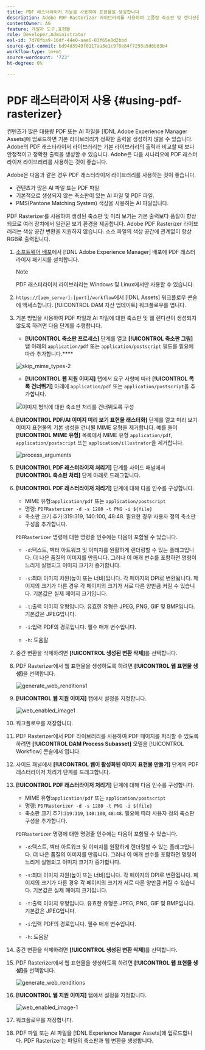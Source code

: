 ```yaml
---
title: PDF 래스터라이저 기능을 사용하여 표현물을 생성합니다
description: Adobe PDF Rasterizer 라이브러리를 사용하여 고품질 축소판 및 렌디션을 생성합니다.
contentOwner: AG
feature: 개발자 도구,표현물
role: Developer,Administrator
exl-id: 7d78fba9-16df-44e0-aae6-83f65e8d2bbd
source-git-commit: bd94d3949f0117aa3e1c9f0e84f7293a5d6b03b4
workflow-type: tm+mt
source-wordcount: '723'
ht-degree: 0%

---
```


# PDF 래스터라이저 사용 {#using-pdf-rasterizer}

컨텐츠가 많은 대용량 PDF 또는 AI 파일을 [!DNL Adobe Experience Manager Assets]에 업로드하면 기본 라이브러리가 정확한 출력을 생성하지 않을 수 있습니다. Adobe의 PDF 래스터라이저 라이브러리는 기본 라이브러리의 출력과 비교할 때 보다 안정적이고 정확한 출력을 생성할 수 있습니다. Adobe은 다음 시나리오에 PDF 래스터라이저 라이브러리를 사용하는 것이 좋습니다.

Adobe은 다음과 같은 경우 PDF 래스터라이저 라이브러리를 사용하는 것이 좋습니다.

* 컨텐츠가 많은 AI 파일 또는 PDF 파일
* 기본적으로 생성되지 않는 축소판이 있는 AI 파일 및 PDF 파일.
* PMS(Pantone Matching System) 색상을 사용하는 AI 파일입니다.

PDF Rasterizer를 사용하여 생성된 축소판 및 미리 보기는 기본 출력보다 품질이 향상되므로 여러 장치에서 일관된 보기 환경을 제공합니다. Adobe PDF Rasterizer 라이브러리는 색상 공간 변환을 지원하지 않습니다. 소스 파일의 색상 공간에 관계없이 항상 RGB로 출력됩니다.

1. [소프트웨어 배포](https://experience.adobe.com/#/downloads/content/software-distribution/en/aem.html?package=/content/software-distribution/en/details.html/content/dam/aem/public/adobe/packages/cq640/product/assets/aem-assets-pdf-rasterizer-pkg)에서 [!DNL Adobe Experience Manager] 배포에 PDF 래스터라이저 패키지를 설치합니다.

   >[!NOTE]
   >
   >PDF 래스터라이저 라이브러리는 Windows 및 Linux에서만 사용할 수 있습니다.

1. `https://[aem_server]:[port]/workflow`에서 [!DNL Assets] 워크플로우 콘솔에 액세스합니다. [!UICONTROL DAM 자산 업데이트] 워크플로우를 엽니다.

1. 기본 방법을 사용하여 PDF 파일과 AI 파일에 대한 축소판 및 웹 렌디션이 생성되지 않도록 하려면 다음 단계를 수행합니다.

   * **[!UICONTROL 축소판 프로세스]** 단계를 열고 **[!UICONTROL 축소판 그림]** 탭 아래의 `application/pdf` 또는 `application/postscript` 필드를 필요에 따라 추가합니다.****

   ![skip_mime_types-2](assets/skip_mime_types-2.png)

   * **[!UICONTROL 웹 지원 이미지]** 탭에서 요구 사항에 따라 **[!UICONTROL 목록 건너뛰기]** 아래에 `application/pdf` 또는 `application/postscript`을 추가합니다.

   ![이미지 형식에 대한 축소판 처리를 건너뛰도록 구성](assets/web_enabled_imageskiplist.png)

1. **[!UICONTROL PDF/AI 이미지 미리 보기 표현물 래스터화]** 단계를 열고 미리 보기 이미지 표현물의 기본 생성을 건너뛸 MIME 유형을 제거합니다. 예를 들어 **[!UICONTROL MIME 유형]** 목록에서 MIME 유형 `application/pdf`, `application/postscript` 또는 `application/illustrator`을 제거합니다.

   ![process_arguments](assets/process_arguments.png)

1. **[!UICONTROL PDF 래스터라이저 처리기]** 단계를 사이드 패널에서 **[!UICONTROL 축소판 처리]** 단계 아래로 드래그합니다.
1. **[!UICONTROL PDF 래스터라이저 처리기]** 단계에 대해 다음 인수를 구성합니다.

   * MIME 유형:`application/pdf` 또는 `application/postscript`
   * 명령: `PDFRasterizer -d -s 1280 -t PNG -i ${file}`
   * 축소판 크기 추가:319:319, 140:100, 48:48. 필요한 경우 사용자 정의 축소판 구성을 추가합니다.

   `PDFRasterizer` 명령에 대한 명령줄 인수에는 다음이 포함될 수 있습니다.

   * `-d`:텍스트, 벡터 아트워크 및 이미지를 원활하게 렌더링할 수 있는 플래그입니다. 더 나은 품질의 이미지를 만듭니다. 그러나 이 매개 변수를 포함하면 명령이 느리게 실행되고 이미지 크기가 증가합니다.

   * `-s`:최대 이미지 차원(높이 또는 너비)입니다. 각 페이지의 DPI로 변환됩니다. 페이지의 크기가 다른 경우 각 페이지의 크기가 서로 다른 양만큼 커질 수 있습니다. 기본값은 실제 페이지 크기입니다.

   * `-t`:출력 이미지 유형입니다. 유효한 유형은 JPEG, PNG, GIF 및 BMP입니다. 기본값은 JPEG입니다.

   * `-i`:입력 PDF의 경로입니다. 필수 매개 변수입니다.

   * `-h`: 도움말


1. 중간 변환을 삭제하려면 **[!UICONTROL 생성된 변환 삭제]**&#x200B;를 선택합니다.
1. PDF Rasterizer에서 웹 표현물을 생성하도록 하려면 **[!UICONTROL 웹 표현물 생성]**&#x200B;을 선택합니다.

   ![generate_web_renditions1](assets/generate_web_renditions1.png)

1. **[!UICONTROL 웹 지원 이미지]** 탭에서 설정을 지정합니다.

   ![web_enabled_image1](assets/web_enabled_image1.png)

1. 워크플로우를 저장합니다.
1. PDF Rasterizer에서 PDF 라이브러리를 사용하여 PDF 페이지를 처리할 수 있도록 하려면 **[!UICONTROL DAM Process Subasset]** 모델을 [!UICONTROL Workflow] 콘솔에서 엽니다.
1. 사이드 패널에서 **[!UICONTROL 웹이 활성화된 이미지 표현물 만들기]** 단계의 PDF 래스터라이저 처리기 단계를 드래그합니다.
1. **[!UICONTROL PDF 래스터라이저 처리기]** 단계에 대해 다음 인수를 구성합니다.

   * MIME 유형:`application/pdf` 또는 `application/postscript`
   * 명령: `PDFRasterizer -d -s 1280 -t PNG -i ${file}`
   * 축소판 크기 추가:`319:319`, `140:100`, `48:48`. 필요에 따라 사용자 정의 축소판 구성을 추가합니다.

   `PDFRasterizer` 명령에 대한 명령줄 인수에는 다음이 포함될 수 있습니다.

   * `-d`:텍스트, 벡터 아트워크 및 이미지를 원활하게 렌더링할 수 있는 플래그입니다. 더 나은 품질의 이미지를 만듭니다. 그러나 이 매개 변수를 포함하면 명령이 느리게 실행되고 이미지 크기가 증가합니다.

   * `-s`:최대 이미지 차원(높이 또는 너비)입니다. 각 페이지의 DPI로 변환됩니다. 페이지의 크기가 다른 경우 각 페이지의 크기가 서로 다른 양만큼 커질 수 있습니다. 기본값은 실제 페이지 크기입니다.

   * `-t`:출력 이미지 유형입니다. 유효한 유형은 JPEG, PNG, GIF 및 BMP입니다. 기본값은 JPEG입니다.

   * `-i`:입력 PDF의 경로입니다. 필수 매개 변수입니다.

   * `-h`: 도움말


1. 중간 변환을 삭제하려면 **[!UICONTROL 생성된 변환 삭제]**&#x200B;를 선택합니다.
1. PDF Rasterizer에서 웹 표현물을 생성하도록 하려면 **[!UICONTROL 웹 표현물 생성]**&#x200B;을 선택합니다.

   ![generate_web_renditions](assets/generate_web_renditions.png)

1. **[!UICONTROL 웹 지원 이미지]** 탭에서 설정을 지정합니다.

   ![web_enabled_image-1](assets/web_enabled_image-1.png)

1. 워크플로우를 저장합니다.
1. PDF 파일 또는 AI 파일을 [!DNL Experience Manager Assets]에 업로드합니다. PDF Rasterizer는 파일의 축소판과 웹 변환을 생성합니다.
